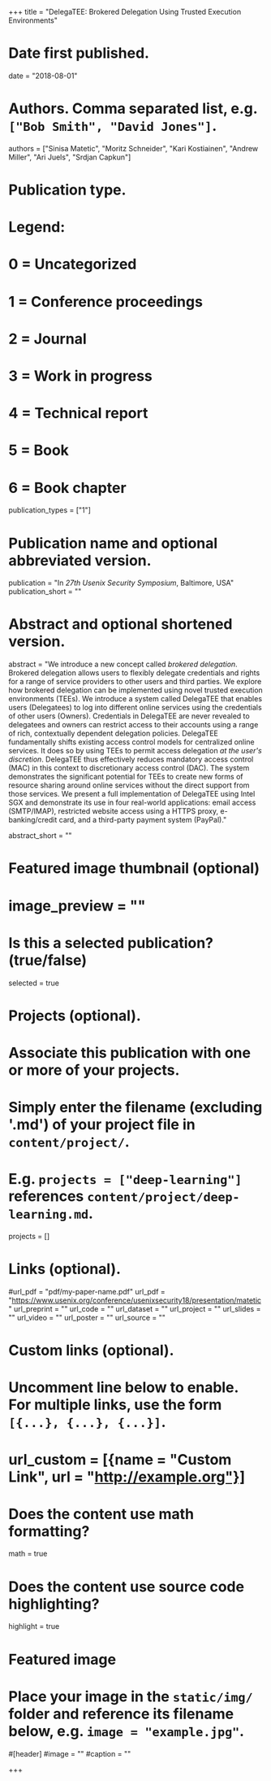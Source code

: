 +++
title = "DelegaTEE: Brokered Delegation Using Trusted Execution Environments"

# Date first published.
date = "2018-08-01"

# Authors. Comma separated list, e.g. `["Bob Smith", "David Jones"]`.
authors = ["Sinisa Matetic", "Moritz Schneider", "Kari Kostiainen", "Andrew Miller", "Ari Juels", "Srdjan Capkun"]

# Publication type.
# Legend:
# 0 = Uncategorized
# 1 = Conference proceedings
# 2 = Journal
# 3 = Work in progress
# 4 = Technical report
# 5 = Book
# 6 = Book chapter
publication_types = ["1"]

# Publication name and optional abbreviated version.
publication = "In *27th Usenix Security Symposium*, Baltimore, USA"
publication_short = ""

# Abstract and optional shortened version.
abstract = "We introduce a new concept called *brokered delegation*. Brokered delegation allows users to flexibly delegate credentials and rights for a range of service providers to other users and third parties. We explore how brokered delegation can be implemented using novel trusted execution environments (TEEs). We introduce a system called DelegaTEE that enables users (Delegatees) to log into different online services using the credentials of other users (Owners). Credentials in DelegaTEE are never revealed to delegatees and owners can restrict access to their accounts using a range of rich, contextually dependent delegation policies. DelegaTEE fundamentally shifts existing access control models for centralized online services. It does so by using TEEs to permit access delegation *at the user's discretion*. DelegaTEE thus effectively reduces mandatory access control (MAC) in this context to discretionary access control (DAC). The system demonstrates the significant potential for TEEs to create new forms of resource sharing around online services without the direct support from those services. We present a full implementation of DelegaTEE using Intel SGX and demonstrate its use in four real-world applications: email access (SMTP/IMAP), restricted website access using a HTTPS proxy, e-banking/credit card, and a third-party payment system (PayPal)."


abstract_short = ""

# Featured image thumbnail (optional)
# image_preview = ""

# Is this a selected publication? (true/false)
selected = true

# Projects (optional).
#   Associate this publication with one or more of your projects.
#   Simply enter the filename (excluding '.md') of your project file in `content/project/`.
#   E.g. `projects = ["deep-learning"]` references `content/project/deep-learning.md`.
projects = []

# Links (optional).
#url_pdf = "pdf/my-paper-name.pdf"
url_pdf = "https://www.usenix.org/conference/usenixsecurity18/presentation/matetic"
url_preprint = ""
url_code = ""
url_dataset = ""
url_project = ""
url_slides = ""
url_video = ""
url_poster = ""
url_source = ""

# Custom links (optional).
#   Uncomment line below to enable. For multiple links, use the form `[{...}, {...}, {...}]`.
# url_custom = [{name = "Custom Link", url = "http://example.org"}]

# Does the content use math formatting?
math = true

# Does the content use source code highlighting?
highlight = true

# Featured image
# Place your image in the `static/img/` folder and reference its filename below, e.g. `image = "example.jpg"`.
#[header]
#image = ""
#caption = ""

+++
